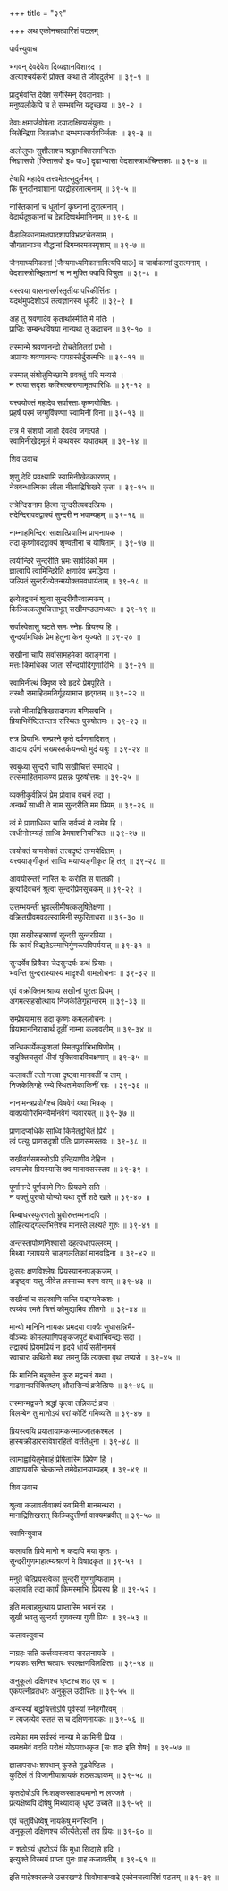 +++
title = "३९"

+++
अथ एकोनचत्वारिंशं पटलम्   
    
    
पार्वत्त्युवाच   
    
    
भगवन् देवदेवेश दिव्यज्ञानविशारद ।  
अत्याश्चर्यकरी प्रोक्ता कथा ते जीवदुर्लभा ॥ ३९-१ ॥  
    
प्रादुर्भवन्ति देवेश सर्गेस्मिन् देवदानवाः ।  
मनुष्यलौकेपि च ते सम्भवन्ति यदृच्छया ॥ ३९-२ ॥  
    
देवाः क्षमार्जवोपेताः दयादाक्षिण्यसंयुताः ।  
जितेन्द्रिया जितक्रोधा दम्भमात्सर्यवर्ज्जिताः ॥ ३९-३ ॥  
    
अलोलुपाः सुशीलाश्च श्रद्धाभक्तिसमन्विताः ।  
जिज्ञासवो [जितासवो इ० पा०] दृढाभ्यासा वेदशास्त्रार्थचिन्तकाः ॥ ३९-४ ॥  
    
तेषापि महादेव तत्त्वमेतत्सुदुर्लभम् ।  
किं पुनर्दानवांशानां परद्रोहरतात्मनाम् ॥ ३९-५ ॥  
    
नास्तिकानां च धूर्तानां कृघ्नानां दुरात्मनाम् ।  
वेदार्थदूषकानां च देहादिष्वर्थमानिनाम् ॥ ३९-६ ॥  
    
वैडालिकानामक्षपादशापविभ्रष्टचेतसाम् ।  
सौगतानाञ्च बौद्धानां दिगम्बरमतस्पृशाम् ॥ ३९-७ ॥  
    
जैनमाघ्यमिकानां [जैन्यमाध्यमिकानामित्यपि पाठः] च चार्वाकाणां दुरात्मनाम् ।  
वेदशास्त्रोज्झितानां च न मुक्ति क्वापि विश्रुता ॥ ३९-८ ॥  
    
यस्त्वया वासनासर्गस्तृतीयः परिकीर्त्तितः ।  
यदर्थमुपदेशोऽयं तत्वज्ञानस्य धूर्जटे ॥ ३९-९ ॥  
    
अह तु श्रवणादेव कृतार्थास्मीति मे मतिः ।  
प्राप्तिः सम्बन्धविषया नान्यथा तु कदाचन ॥ ३९-१० ॥  
    
तस्मान्मे श्रवणानन्दो रोचतेतितरां प्रभो ।  
अप्राप्यः श्रवणानन्दः पापग्रस्तैर्दुरात्मभिः ॥ ३९-११ ॥  
    
तस्मात् संश्रोतुमिच्छामि प्रवक्तुं यदि मन्यसे ।  
न त्वया सदृशः कश्चित्करुणामृतवारिधिः ॥ ३९-१२ ॥  
    
यत्त्वयोक्तं महादेव सर्वास्ताः कृष्णयोषितः ।  
प्रहर्षं परमं जग्मुर्विषण्णां स्वामिनीं विना ॥ ३९-१३ ॥  
    
तत्र मे संशयो जातो देवदेव जगत्पते ।  
स्वामिनीखेदमूलं मे कथयस्व यथातथम् ॥ ३९-१४ ॥  
    
    
शिव उवाच   
    
    
शृणु देवि प्रवक्ष्यामि स्वामिनीखेदकारणम् ।  
नेत्रबन्धात्मिका लीला नीलाद्रिशिखरे कृता ॥ ३९-१५ ॥  
    
तत्रेन्दिरानाम हित्वा सुन्दरीत्यवदत्प्रियः ।  
तदेन्दिरावदद्वाक्यं सुन्दरी न भवाम्यहम् ॥ ३९-१६ ॥  
    
नाम्नाहमिन्दिरा साक्षात्प्रियास्मि प्राणनायक ।  
तदा कृष्णोवदद्वाक्यं शृण्वतीनां च योषिताम् ॥ ३९-१७ ॥  
    
त्वयीन्दिरे सुन्दरीति भ्रमः सार्वदिको मम ।  
ज्ञात्वापि त्वामिन्दिरेति क्षणादेव भ्रमद्धिया ।  
जल्पितं सुन्दरीत्येतन्मयोक्तमवधार्यताम् ॥ ३९-१८ ॥  
    
इत्येतद्वचनं श्रुत्वा सुन्दरीगौरवात्मकम् ।  
किञ्चित्कलुषचित्ताभूत् सखीमण्डलमध्यतः ॥ ३९-१९ ॥  
    
सर्वास्वेतासु घटते समः स्नेहः प्रियस्य हि ।  
सुन्दर्यामधिकं प्रेम हेतुना केन युज्यते ॥ ३९-२० ॥  
    
सखीनां चापि सर्वासामहमेका वराङ्गना ।  
मत्तः किमधिका जाता सौन्दर्यादिगुणादिभिः ॥ ३९-२१ ॥  
    
स्वामिनीत्थं विमृष्य स्वे हृदये प्रेमपूरिते ।  
तस्थौ समाहितमतिर्गूहयामास हृद्गतम् ॥ ३९-२२ ॥  
    
ततो नीलाद्रिशिखरादागत्य मणिसद्मनि ।  
प्रियाभिर्वेष्टितस्तत्र संस्थितः पुरुषोत्तमः ॥ ३९-२३ ॥  
    
तत्र प्रियाभिः सम्प्रश्ने कृते दर्पणमादिशत् ।  
आदाय दर्पणं सख्यस्तर्कयन्त्यो मुदं ययुः ॥ ३९-२४ ॥  
    
स्वबुध्या सुन्दरी चापि सखीचित्तं समादधे ।  
तत्समाहितमाकर्ण्य प्रसन्नः पुरुषोत्तमः ॥ ३९-२५ ॥  
    
व्यक्तीकुर्वन्निजं प्रेम प्रोवाच वचनं तदा ।  
अन्वर्थं साध्वी ते नाम सुन्दरीति मम प्रियम् ॥ ३९-२६ ॥  
    
त्वं मे प्राणाधिका चासि सर्वस्वं मे त्वमेव हि ।   
त्वधीनोस्म्यहं साध्वि प्रेमपाशनियन्त्रितः ॥ ३९-२७ ॥  
    
त्वयोक्तं यन्मयोक्तं तत्त्वदृष्टं तन्मयेक्षितम् ।  
यत्त्वयाङ्गीकृतं साध्वि मयाप्यङ्गीकृतं हि तत् ॥ ३९-२८ ॥  
    
आवयोरन्तरं नास्ति यः करोति स पातकी ।  
इत्यादिवचनं श्रुत्वा सुन्दरीप्रेमसूचकम् ॥ ३९-२९ ॥  
    
उत्तम्भयन्ती भ्रूवल्लीमीषत्कलुषितेक्षणा ।  
वक्रितग्रीवमवदत्स्वामिनी स्फुरिताधरा ॥ ३९-३० ॥  
    
एषा सखीसहस्राणां सुन्दरी सुन्दरप्रिया ।  
किं कार्यं विद्यतेऽस्माभिर्गुणरूपविपर्ययात् ॥ ३९-३१ ॥  
    
सुन्दर्येव प्रियैका चेदसुन्दर्यः कथं प्रियाः ।  
भवन्ति सुन्दरास्यास्य मादृश्यौ वामलोचनाः ॥ ३९-३२ ॥  
    
एवं वक्रोक्तिमाश्राव्य सखीनां पुरतः प्रियम् ।  
अगमत्सहसोत्थाय निजकेलिगृहान्तरम् ॥ ३९-३३ ॥  
    
सम्प्रेषयामास तदा कृष्णः कमललोचनः ।  
प्रियामाननिरासार्थं दूतीं नाम्ना कलावतीम् ॥ ३९-३४ ॥  
    
सन्धिकार्येककुशलां स्मितपूर्वाभिभाषिणीम् ।  
सदुक्तिचतुरां धीरां युक्तिवादविचक्षणाम् ॥ ३९-३५ ॥  
    
कलावतीं ततो गत्त्वा दृष्ट्वा मानवतीं च ताम् ।  
निजकेलिगहे रम्ये स्थितामेकाकिनीं रहः ॥ ३९-३६ ॥  
    
नानामन्त्रप्रयोगैश्च विषवेगं यथा भिषक् ।  
वाक्प्रयोगैरभिनवैर्मानवेगं न्यवारयत् ॥ ३९-३७ ॥  
    
प्राणादप्यधिके साध्वि किमेतदुचितं प्रिये ।  
त्वं पत्युः प्राणसदृशी पतिः प्राणसमस्तवः ॥ ३९-३८ ॥  
    
सखीवर्गसमस्तोऽपि इन्द्रियाणीव देहिनः ।  
त्वमात्मेव प्रियस्यासि क्व मानावसरस्तव ॥ ३९-३९ ॥  
    
पूर्णानन्दे पूर्णकामे गिरः प्रियतमे सति ।  
न वक्तुं पुरुषो योग्यो यथा दूर्त्ते शठे खले ॥ ३९-४० ॥  
    
बिम्बाधरस्फुरणतो भ्रुवोरुत्तम्भनादपि ।  
लौहित्याद्गल्लभित्तेश्च मानस्ते लक्ष्यते गुरुः ॥ ३९-४१ ॥  
    
अन्तस्तापोष्णनिश्वासो दहत्यधरपल्लवम् ।  
मिथ्या ग्लापयसे चाङ्गलतिकां मानवह्निना ॥ ३९-४२ ॥  
    
दुःसहः क्षणविश्लेषः प्रियस्याननपङ्कजम् ।  
अदृष्ट्वा यत्तु जीवेत तस्माच्च मरण वरम् ॥ ३९-४३ ॥  
    
सखीनां च सहस्राणि सन्ति यद्यप्यनेकशः ।  
त्वय्येव रमते चित्तं कौमुद्यामिव शीतगोः ॥ ३९-४४ ॥  
    
मान्यो मानिनि नायकः प्रमदया वाक्यैः सुधासन्निभै-  
र्वाञ्च्यः कोमलपाणिपङ्कजपुटं बध्वाभिवन्द्यः सदा ।  
तद्वाक्यं प्रियमप्रियं न हृदये धार्यं सतीनामयं   
स्वाचारः कथितो मथा तमनु किं त्यक्त्वा वृथा तप्यसे ॥ ३९-४५ ॥  
    
किं मानिनि बहूक्तेन कुरु मद्वचनं यथा ।  
गाढमानपरिक्लिष्टम् औदासिन्यं व्रजेत्प्रियः ॥ ३९-४६ ॥  
    
तस्मान्मद्वचने श्रद्धां कृत्वा तन्निकटं व्रज ।  
विलम्बेन तु मानोऽयं परां कोटिं गमिष्यति ॥ ३९-४७ ॥  
    
प्रियस्त्वयि प्रयातायामकस्माज्जातकश्मलः ।  
हास्यक्रीडारसावेशरहितो वर्त्ततेधुना ॥ ३९-४८ ॥  
    
त्वामाह्वायितुमेवाहं प्रेषितास्मि प्रियेण हि ।  
आज्ञापयसि चेत्कान्ते तमेवेहानयाम्यहम् ॥ ३९-४९ ॥  
    
    
शिव उवाच   
    
    
श्रुत्वा कलावतीवाक्यं स्वामिनी मानमन्थरा ।  
मानाद्रिशिखरात् किञ्चिदुत्तीर्णा वाक्यमब्रवीत् ॥ ३९-५० ॥  
    
    
स्वामिन्युवाच   
    
    
कलावति प्रिये मानो न कदापि मया कृतः ।  
सुन्दरीगुणमाहात्म्यश्रवणं मे विषादकृत ॥ ३९-५१ ॥  
    
मनुते चेत्प्रियस्त्वेकां सुन्दरीं गुणगुम्फिताम् ।  
कलावति तदा कार्यं किमस्माभिः प्रियस्य हि ॥ ३९-५२ ॥  
    
इति मत्वाहमुत्थाय प्राप्तास्मि भवनं रहः ।  
सुखी भवतु सुन्दर्या गुणवत्त्या गुणी प्रियः ॥ ३९-५३ ॥  
    
    
कलावत्युवाच   
    
    
नाग्रहः सति कर्त्तव्यस्त्वया सरलनायके ।  
नायकाः सन्ति चत्वारः स्वलक्षणविलक्षिताः ॥ ३९-५४ ॥  
    
अनुकूलो दक्षिणश्च धृष्टश्च शठ एव च ।  
एकपत्नीव्रतधरः अनुकूल उदीरितः ॥ ३९-५५ ॥  
    
अन्यस्यां बद्धचित्तोऽपि पूर्वस्यां स्नेहगौरवम् ।  
न त्यजत्येव सततं स च दक्षिणनायकः ॥ ३९-५६ ॥  
    
त्वमेका मम सर्वस्वं नान्या मे कामिनी प्रिया ।  
समक्षमेवं वदति परोक्षं योऽपराधकृत [सः शठः इति शेषः] ॥ ३९-५७ ॥  
    
ज्ञातापराधः शपथान् कुरुते गूढचेष्टितः ।  
कुटिलं तं विजानीयान्नायकं शठसञ्ज्ञकम् ॥ ३९-५८ ॥  
    
कृतदोषोऽपि निःशङ्कस्ताड्यमानो न लज्जते ।  
प्रत्यक्षेष्वपि दोषेषु मिथ्यावाक् धृष्ट उच्यते ॥ ३९-५९ ॥  
    
एवं चतुर्विधेष्वेषु नायकेषु मनस्विनि ।  
अनुकूलो दक्षिणश्च कीर्त्यतेऽसौ तव प्रियः ॥ ३९-६० ॥  
    
न शठोऽयं धृष्टोऽयं किं मुधा खिद्यसे हृदि ।  
इत्युक्ते विस्मयं प्राप्ता पुनः प्राह कलावतीम् ॥ ३९-६१ ॥  
    
    
इति माहेश्वरतन्त्रे उत्तरखण्डे शिवोमासम्वादे एकोनचत्वारिंशं पटलम् ॥ ३९-३९ ॥  
    
    
    